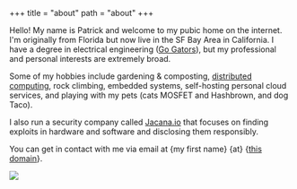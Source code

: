 +++
title = "about"
path = "about"
+++

Hello! My name is Patrick and welcome to my pubic home on the internet. I'm originally from Florida but now live in the SF Bay Area in California. I have a degree in electrical engineering ([Go Gators](https://www.ece.ufl.edu/)), but my professional and personal interests are extremely broad.

Some of my hobbies include gardening & composting, [distributed computing](https://clusterfights.com/), rock climbing, embedded systems, self-hosting personal cloud services, and playing with my pets (cats MOSFET and Hashbrown, and dog Taco). 

I also run a security company called [Jacana.io](https://jacana.io) that focuses on finding exploits in hardware and software and disclosing them responsibly.

You can get in contact with me via email at {my first name} {at} {[this domain](/)}.

![](rock-climbing.jpg)
